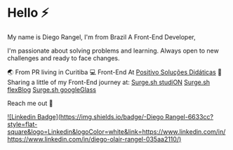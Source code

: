 # Hello ⚡

My name is Diego Rangel, I'm from Brazil A Front-End Developer, 

I'm passionate about solving problems and learning. Always open to new challenges and ready to face changes.

🌏 From PR living in Curitiba
💻 Front-End At [Positivo Soluções Didáticas](https://sistemapositivo.com.br/)
📌 Sharing a little of my Front-End journey at: 
[Surge.sh studiON](drangel-googleglass.surge.sh/)
[Surge.sh flexBlog](drangel-flexblog.surge.sh)
[Surge.sh googleGlass](drangel-googleglass.surge.sh/)

Reach me out 🚩


[![Linkedin Badge](https://img.shields.io/badge/-Diego Rangel-6633cc?style=flat-square&logo=Linkedin&logoColor=white&link=https://www.linkedin.com/in/https://www.linkedin.com/in/diego-olair-rangel-035aa2110/)](https://www.linkedin.com/in/https://www.linkedin.com/in/diego-olair-rangel-035aa2110/) 
